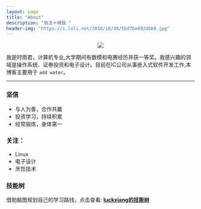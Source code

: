 ```yaml
---
layout: page
title: "About"
description: "简洁＊精致 "
header-img: "https://i.loli.net/2018/10/30/5bd7be892d6b9.jpg"
---
```



<center>
    <p><img src="https://i.loli.net/2018/10/30/5bd7be54da44d.png" align="center"></p>
</center>


我是时雨君，计算机专业,大学期间有数模和电赛经历并获一等奖。我感兴趣的领域是操作系统、证券投资和电子设计。目前在IC公司从事嵌入式软件开发工作,本博客主要用于 `add water`。

-----

### 坚信

 - 与人为善，合作共赢
 - 投资学习，持续积累
 - 经常锻炼，身体第一

### 关注：

 - Linux
 - 电子设计
 - 烹饪技术


### 技能树
借助脑图规划自己的学习路线，点击查看: [**luckxiang的技能树**](http://naotu.baidu.com/file/da4c09daaf0f2378bb957952370aba0a?token=7fe343acd9207b91)

